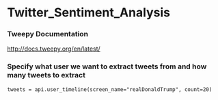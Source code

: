 # Twitter_Sentiment_Analysis


### Tweepy Documentation
http://docs.tweepy.org/en/latest/


### Specify what user we want to extract tweets from and how many tweets to extract
`tweets = api.user_timeline(screen_name="realDonaldTrump", count=20)`
